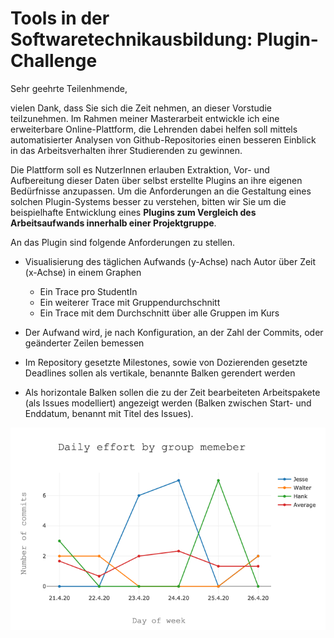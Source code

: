 # Tools in der Softwaretechnikausbildung: Plugin-Challenge

Sehr geehrte Teilenhmende,

vielen Dank, dass Sie sich die Zeit nehmen, an dieser Vorstudie teilzunehmen. Im Rahmen meiner Masterarbeit entwickle ich eine erweiterbare Online-Plattform, die Lehrenden dabei helfen soll mittels automatisierter Analysen von Github-Repositories einen besseren Einblick in das Arbeitsverhalten ihrer Studierenden zu gewinnen.

Die Plattform soll es NutzerInnen erlauben Extraktion, Vor- und Aufbereitung dieser Daten über selbst erstellte Plugins an ihre eigenen Bedürfnisse anzupassen. Um die Anforderungen an die Gestaltung eines solchen Plugin-Systems besser zu verstehen, bitten wir Sie um die beispielhafte Entwicklung eines **Plugins zum Vergleich des Arbeitsaufwands innerhalb einer Projektgruppe**.

An das Plugin sind folgende Anforderungen zu stellen.

- Visualisierung des täglichen Aufwands (y-Achse) nach Autor über Zeit (x-Achse) in einem Graphen
  - Ein Trace pro StudentIn
  - Ein weiterer Trace mit Gruppendurchschnitt
  - Ein Trace mit dem Durchschnitt über alle Gruppen im Kurs
  
- Der Aufwand wird, je nach Konfiguration, an der Zahl der Commits, oder geänderter Zeilen bemessen

- Im Repository gesetzte Milestones, sowie von Dozierenden gesetzte Deadlines sollen als vertikale, benannte Balken gerendert werden

- Als horizontale Balken sollen die zu der Zeit bearbeiteten Arbeitspakete (als Issues modelliert) angezeigt werden (Balken zwischen Start- und Enddatum, benannt mit Titel des Issues).  

<p align="center">
  <img src="newplot.png" />
</p>
